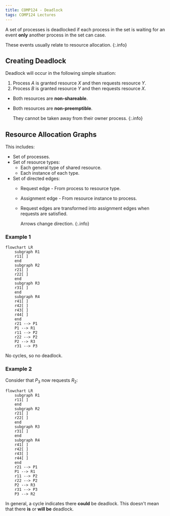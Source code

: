 ```yaml
---
title: COMP124 - Deadlock
tags: COMP124 Lectures
---
```

A set of processes is deadlocked if each process in the set is waiting for an event **only** another process in the set can case.

These events usually relate to resource allocation.
{:.info}

## Creating Deadlock
Deadlock will occur in the following simple situation:

1. Process $A$ is granted resource $X$ and then requests resource $Y$.
1. Process $B$ is granted resource $Y$ and then requests resource $X$.

* Both resources are **non-shareable**.
* Both resources are **non-preemptible**.
	
	They cannot be taken away from their owner process.
	{:.info}
	
## Resource Allocation Graphs
This includes:

* Set of processes.
* Set of resource types:
	* Each general type of shared resource.
	* Each instance of each type.
* Set of directed edges:
	* Request edge - From process to resource type.
	* Assignment edge - From resource instance to process.
	* Request edges are transformed into assignment edges when requests are satisfied.
		
		Arrows change direction.
		{:.info}

### Example 1

```mermaid
flowchart LR
	subgraph R1
	r11[ ]
	end
	subgraph R2
	r21[ ]
	r22[ ]
	end
	subgraph R3
	r31[ ]
	end
	subgraph R4
	r41[ ]
	r42[ ]
	r43[ ]
	r44[ ]
	end
	r21 --> P1
	P1 --> R1
	r11 --> P2
	r22 --> P2
	P2 --> R3
	r31 --> P3
```

No cycles, so no deadlock.

### Example 2
Consider that $P_3$ now requests $R_2$:

```mermaid
flowchart LR
	subgraph R1
	r11[ ]
	end
	subgraph R2
	r21[ ]
	r22[ ]
	end
	subgraph R3
	r31[ ]
	end
	subgraph R4
	r41[ ]
	r42[ ]
	r43[ ]
	r44[ ]
	end
	r21 --> P1
	P1 --> R1
	r11 --> P2
	r22 --> P2
	P2 --> R3
	r31 --> P3
	P3 --> R2
```

In general, a cycle indicates there **could** be deadlock. This doesn't mean that there **is** or **will be** deadlock.